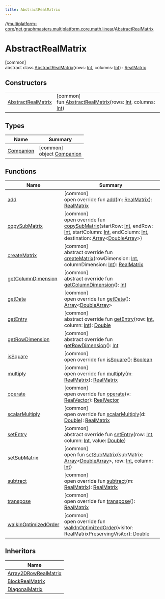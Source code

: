 ```yaml
---
title: AbstractRealMatrix
---
```

//[multiplatform-core](../../../index.html)/[net.graphmasters.multiplatform.core.math.linear](../index.html)/[AbstractRealMatrix](index.html)



# AbstractRealMatrix



[common]\
abstract class [AbstractRealMatrix](index.html)(rows: [Int](https://kotlinlang.org/api/latest/jvm/stdlib/kotlin/-int/index.html), columns: [Int](https://kotlinlang.org/api/latest/jvm/stdlib/kotlin/-int/index.html)) : [RealMatrix](../-real-matrix/index.html)



## Constructors


| | |
|---|---|
| [AbstractRealMatrix](-abstract-real-matrix.html) | [common]<br>fun [AbstractRealMatrix](-abstract-real-matrix.html)(rows: [Int](https://kotlinlang.org/api/latest/jvm/stdlib/kotlin/-int/index.html), columns: [Int](https://kotlinlang.org/api/latest/jvm/stdlib/kotlin/-int/index.html)) |


## Types


| Name | Summary |
|---|---|
| [Companion](-companion/index.html) | [common]<br>object [Companion](-companion/index.html) |


## Functions


| Name | Summary |
|---|---|
| [add](add.html) | [common]<br>open override fun [add](add.html)(m: [RealMatrix](../-real-matrix/index.html)): [RealMatrix](../-real-matrix/index.html) |
| [copySubMatrix](copy-sub-matrix.html) | [common]<br>open override fun [copySubMatrix](copy-sub-matrix.html)(startRow: [Int](https://kotlinlang.org/api/latest/jvm/stdlib/kotlin/-int/index.html), endRow: [Int](https://kotlinlang.org/api/latest/jvm/stdlib/kotlin/-int/index.html), startColumn: [Int](https://kotlinlang.org/api/latest/jvm/stdlib/kotlin/-int/index.html), endColumn: [Int](https://kotlinlang.org/api/latest/jvm/stdlib/kotlin/-int/index.html), destination: [Array](https://kotlinlang.org/api/latest/jvm/stdlib/kotlin/-array/index.html)&lt;[DoubleArray](https://kotlinlang.org/api/latest/jvm/stdlib/kotlin/-double-array/index.html)&gt;) |
| [createMatrix](create-matrix.html) | [common]<br>abstract override fun [createMatrix](create-matrix.html)(rowDimension: [Int](https://kotlinlang.org/api/latest/jvm/stdlib/kotlin/-int/index.html), columnDimension: [Int](https://kotlinlang.org/api/latest/jvm/stdlib/kotlin/-int/index.html)): [RealMatrix](../-real-matrix/index.html) |
| [getColumnDimension](get-column-dimension.html) | [common]<br>abstract override fun [getColumnDimension](get-column-dimension.html)(): [Int](https://kotlinlang.org/api/latest/jvm/stdlib/kotlin/-int/index.html) |
| [getData](get-data.html) | [common]<br>open override fun [getData](get-data.html)(): [Array](https://kotlinlang.org/api/latest/jvm/stdlib/kotlin/-array/index.html)&lt;[DoubleArray](https://kotlinlang.org/api/latest/jvm/stdlib/kotlin/-double-array/index.html)&gt; |
| [getEntry](get-entry.html) | [common]<br>abstract override fun [getEntry](get-entry.html)(row: [Int](https://kotlinlang.org/api/latest/jvm/stdlib/kotlin/-int/index.html), column: [Int](https://kotlinlang.org/api/latest/jvm/stdlib/kotlin/-int/index.html)): [Double](https://kotlinlang.org/api/latest/jvm/stdlib/kotlin/-double/index.html) |
| [getRowDimension](get-row-dimension.html) | [common]<br>abstract override fun [getRowDimension](get-row-dimension.html)(): [Int](https://kotlinlang.org/api/latest/jvm/stdlib/kotlin/-int/index.html) |
| [isSquare](is-square.html) | [common]<br>open override fun [isSquare](is-square.html)(): [Boolean](https://kotlinlang.org/api/latest/jvm/stdlib/kotlin/-boolean/index.html) |
| [multiply](multiply.html) | [common]<br>open override fun [multiply](multiply.html)(m: [RealMatrix](../-real-matrix/index.html)): [RealMatrix](../-real-matrix/index.html) |
| [operate](operate.html) | [common]<br>open override fun [operate](operate.html)(v: [RealVector](../-real-vector/index.html)): [RealVector](../-real-vector/index.html) |
| [scalarMultiply](scalar-multiply.html) | [common]<br>open override fun [scalarMultiply](scalar-multiply.html)(d: [Double](https://kotlinlang.org/api/latest/jvm/stdlib/kotlin/-double/index.html)): [RealMatrix](../-real-matrix/index.html) |
| [setEntry](set-entry.html) | [common]<br>abstract override fun [setEntry](set-entry.html)(row: [Int](https://kotlinlang.org/api/latest/jvm/stdlib/kotlin/-int/index.html), column: [Int](https://kotlinlang.org/api/latest/jvm/stdlib/kotlin/-int/index.html), value: [Double](https://kotlinlang.org/api/latest/jvm/stdlib/kotlin/-double/index.html)) |
| [setSubMatrix](set-sub-matrix.html) | [common]<br>open fun [setSubMatrix](set-sub-matrix.html)(subMatrix: [Array](https://kotlinlang.org/api/latest/jvm/stdlib/kotlin/-array/index.html)&lt;[DoubleArray](https://kotlinlang.org/api/latest/jvm/stdlib/kotlin/-double-array/index.html)&gt;, row: [Int](https://kotlinlang.org/api/latest/jvm/stdlib/kotlin/-int/index.html), column: [Int](https://kotlinlang.org/api/latest/jvm/stdlib/kotlin/-int/index.html)) |
| [subtract](subtract.html) | [common]<br>open override fun [subtract](subtract.html)(m: [RealMatrix](../-real-matrix/index.html)): [RealMatrix](../-real-matrix/index.html) |
| [transpose](transpose.html) | [common]<br>open override fun [transpose](transpose.html)(): [RealMatrix](../-real-matrix/index.html) |
| [walkInOptimizedOrder](walk-in-optimized-order.html) | [common]<br>open override fun [walkInOptimizedOrder](walk-in-optimized-order.html)(visitor: [RealMatrixPreservingVisitor](../-real-matrix-preserving-visitor/index.html)): [Double](https://kotlinlang.org/api/latest/jvm/stdlib/kotlin/-double/index.html) |


## Inheritors


| Name |
|---|
| [Array2DRowRealMatrix](../-array2-d-row-real-matrix/index.html) |
| [BlockRealMatrix](../-block-real-matrix/index.html) |
| [DiagonalMatrix](../-diagonal-matrix/index.html) |

